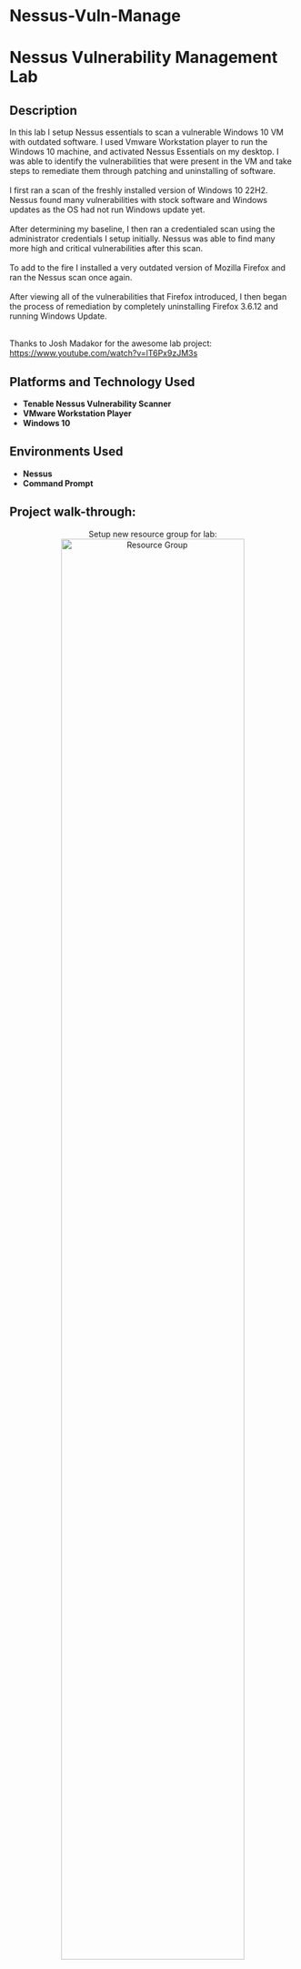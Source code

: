 # Nessus-Vuln-Manage

<h1>Nessus Vulnerability Management Lab</h1>

<!-- ### [YouTube Demonstration](https://youtu.be/7eJexJVCqJo) -->

<h2>Description</h2>
In this lab I setup Nessus essentials to scan a vulnerable Windows 10 VM with outdated software. I used Vmware Workstation player to run the Windows 10 machine, and activated Nessus Essentials on my desktop. I was able to identify the vulnerabilities that were present in the VM and take steps to remediate them through patching and uninstalling of software.
<br/><br/>
I first ran a scan of the freshly installed version of Windows 10 22H2. Nessus found many vulnerabilities with stock software and Windows updates as the OS had not run Windows update yet.
<br/><br/>
After determining my baseline, I then ran a credentialed scan using the administrator credentials I setup initially. Nessus was able to find many more high and critical vulnerabilities after this scan.
<br/><br/>
To add to the fire I installed a very outdated version of Mozilla Firefox and ran the Nessus scan once again.
<br/><br/>
After viewing all of the vulnerabilities that Firefox introduced, I then began the process of remediation by completely uninstalling Firefox 3.6.12 and running Windows Update.
<br/><br/>

Thanks to Josh Madakor for the awesome lab project: https://www.youtube.com/watch?v=lT6Px9zJM3s
<br />


<h2>Platforms and Technology Used</h2>

- <b>Tenable Nessus Vulnerability Scanner</b>
- <b>VMware Workstation Player</b>
- <b>Windows 10</b>

<h2>Environments Used </h2>

- <b>Nessus</b>
- <b>Command Prompt</b>

<h2>Project walk-through:</h2>

<p align="center">
Setup new resource group for lab: <br/>
<img src="https://github.com/ZakJaeb/SOC-Honeynet-Azure/assets/58833790/e3e0702e-1635-4e62-aa86-3cf8cffbf22d" height="80%" width="80%" alt="Resource Group"/>
<br />
<br />
Deploy the Windows 10 Virtual Machine:  <br/>
